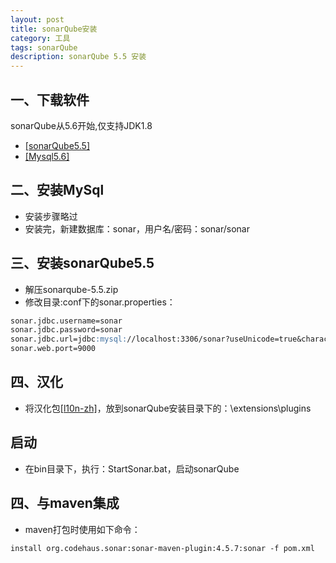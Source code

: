 ```yaml
---
layout: post
title: sonarQube安装
category: 工具
tags: sonarQube
description: sonarQube 5.5 安装
---
```


## 一、下载软件
sonarQube从5.6开始,仅支持JDK1.8
- [[sonarQube5.5]](https://binaries.sonarsource.com/Distribution/sonarqube/sonarqube-5.5.zip)  
- [[Mysql5.6]](http://8dx.pc6.com/wwb6/mysql56401.zip)  

## 二、安装MySql
- 安装步骤略过  
- 安装完，新建数据库：sonar，用户名/密码：sonar/sonar

## 三、安装sonarQube5.5
- 解压sonarqube-5.5.zip
- 修改目录:conf下的sonar.properties：
```markdown
sonar.jdbc.username=sonar
sonar.jdbc.password=sonar
sonar.jdbc.url=jdbc:mysql://localhost:3306/sonar?useUnicode=true&characterEncoding=utf8&rewriteBatchedStatements=true&useConfigs=maxPerformance
sonar.web.port=9000
```

## 四、汉化
- 将汉化包[[l10n-zh]](http://www.datuzi.vip/softs/sonar-l10n-zh-plugin-1.10-RC2-SNAPSHOT.jar)，放到sonarQube安装目录下的：\extensions\plugins

## 启动
- 在bin目录下，执行：StartSonar.bat，启动sonarQube

## 四、与maven集成
- maven打包时使用如下命令：
```markdown
install org.codehaus.sonar:sonar-maven-plugin:4.5.7:sonar -f pom.xml
```
